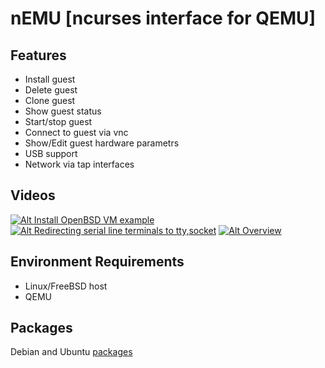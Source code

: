 **nEMU** [**n**curses interface for Q**EMU**]
===========

## Features
 * Install guest
 * Delete guest
 * Clone guest
 * Show guest status
 * Start/stop guest
 * Connect to guest via vnc
 * Show/Edit guest hardware parametrs
 * USB support
 * Network via tap interfaces

## Videos
[![Alt Install OpenBSD VM example](http://img.youtube.com/vi/GdqSk1cto50/1.jpg)](http://www.youtube.com/watch?v=GdqSk1cto50)
[![Alt Redirecting serial line terminals to tty,socket](http://img.youtube.com/vi/j5jeFa9Pl9E/1.jpg)](http://www.youtube.com/watch?v=j5jeFa9Pl9E)
[![Alt Overview](http://img.youtube.com/vi/jOtCY--LEN8/1.jpg)](http://www.youtube.com/watch?v=jOtCY--LEN8)

## Environment Requirements
 * Linux/FreeBSD host
 * QEMU

## Packages
Debian and Ubuntu [packages](https://software.opensuse.org/download.html?project=home%3ASmartFinn%3AnEMU&package=nemu)